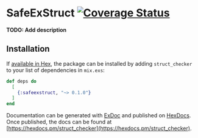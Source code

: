 # SafeExStruct [![Coverage Status](https://coveralls.io/repos/github/simoexpo/SafeExStruct/badge.svg?branch=master)](https://coveralls.io/github/simoexpo/SafeExStruct?branch=master)

**TODO: Add description**

## Installation

If [available in Hex](https://hex.pm/docs/publish), the package can be installed
by adding `struct_checker` to your list of dependencies in `mix.exs`:

```elixir
def deps do
  [
    {:safeexstruct, "~> 0.1.0"}
  ]
end
```

Documentation can be generated with [ExDoc](https://github.com/elixir-lang/ex_doc)
and published on [HexDocs](https://hexdocs.pm). Once published, the docs can
be found at [https://hexdocs.pm/struct_checker](https://hexdocs.pm/struct_checker).
